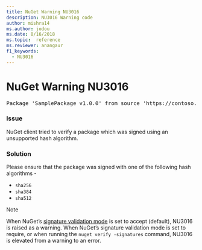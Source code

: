 ```yaml
---
title: NuGet Warning NU3016
description: NU3016 Warning code
author: mishra14
ms.author: jodou
ms.date: 8/16/2018
ms.topic:  reference
ms.reviewer: anangaur
f1_keywords: 
  - NU3016
---
```


# NuGet Warning NU3016

<pre>Package 'SamplePackage v1.0.0' from source 'https://contoso.com/index.json': The package hash uses an unsupported hash algorithm.</pre>

### Issue

NuGet client tried to verify a package which was signed using an unsupported hash algorithm.


### Solution

Please ensure that the package was signed  with one of the following hash algorithms - 
* `sha256`
* `sha384`
* `sha512`


> [!Note]
> When NuGet’s [signature validation mode](../../consume-packages/installing-signed-packages.md#configure-package-signature-requirements) is set to accept (default), NU3016 is raised as a warning. 
> When NuGet’s signature validation mode is set to require, or when running the `nuget verify -signatures` command, NU3016 is elevated from a warning to an error. 
